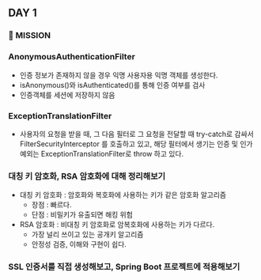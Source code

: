 ## DAY 1
### 🎁 MISSION
### AnonymousAuthenticationFilter
- 인증 정보가 존재하지 않을 경우 익명 사용자용 익명 객체를 생성한다.
- isAnonymous()와 isAuthenticated()를 통해 인증 여부를 검사
- 인증객체를 세션에 저장하지 않음 
### ExceptionTranslationFilter
- 사용자의 요청을 받을 때, 그 다음 필터로 그 요청을 전달할 때 try-catch로 감싸서  FilterSecurityInterceptor 를 호출하고 있고, 해당 필터에서 생기는 인증 및 인가 예외는
  ExceptionTranslationFilter로 throw 하고 있다.
### 대칭 키 암호화, RSA 암호화에 대해 정리해보기
- 대칭 키 암호화 : 암호화와 복호화에 사용하는 키가 같은 암호화 알고리즘
   - 장점 : 빠르다. 
   - 단점 : 비밀키가 유출되면 해킹 위험 
- RSA 암호화 : 비대칭 키 암호화로 암복호화에 사용하는 키가 다르다.
   - 가장 널리 쓰이고 있는 공개키 알고리즘
   - 안정성 검증, 이해와 구현이 쉽다.
### SSL 인증서를 직접 생성해보고, Spring Boot 프로젝트에 적용해보기